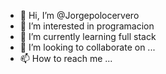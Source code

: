 - 👋 Hi, I’m @Jorgepolocervero
- 👀 I’m interested in programacion
- 🌱 I’m currently learning full stack 
- 💞️ I’m looking to collaborate on ...
- 📫 How to reach me ...

<!---
Jorgepolocervero/Jorgepolocervero is a ✨ special ✨ repository because its `README.md` (this file) appears on your GitHub profile.
You can click the Preview link to take a look at your changes.
--->
